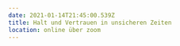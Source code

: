```yaml
---
date: 2021-01-14T21:45:00.539Z
title: Halt und Vertrauen in unsicheren Zeiten
location: online über zoom
---
```

